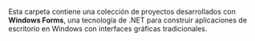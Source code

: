 Esta carpeta contiene una colección de proyectos desarrollados con **Windows Forms**, una tecnología de .NET para construir aplicaciones de escritorio en Windows con interfaces gráficas tradicionales.
